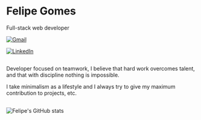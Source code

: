 


# Felipe Gomes 

Full-stack web developer


[![Gmail](https://img.shields.io/badge/felipegomesworker@gmail.com-fff?style=for-the-badge&logo=gmail&logoColor=black)](mailto:felipegomesworker@gmail.com)

[![LinkedIn](https://img.shields.io/badge/Felipe_Gomes-fff?style=for-the-badge&logo=linkedin&logoColor=black)](https://www.linkedin.com/in/felipegomessoftwareengineer)


## 
Developer focused on teamwork, I believe that hard work overcomes talent, and that with discipline nothing is impossible.

I take minimalism as a lifestyle and I always try to give my maximum contribution to projects, etc.

##
![Felipe's GitHub stats](https://github-readme-stats.vercel.app/api?username=EuFelipegomes&show_icons=true&theme=transparent)
 




